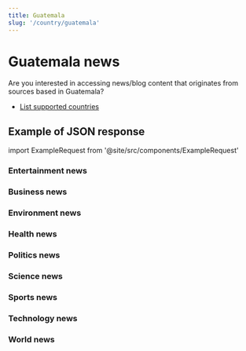 ```yaml
---
title: Guatemala
slug: '/country/guatemala'
---
```


# Guatemala news

Are you interested in accessing news/blog content that originates from sources based in Guatemala?

- [List supported countries](/get-articles/countries)

## Example of JSON response

import ExampleRequest from '@site/src/components/ExampleRequest'

### Entertainment news
<ExampleRequest url="https://api.apitube.io/v1/news/articles?limit=2&category=news/Arts_and_Entertainment&language=gt"></ExampleRequest>

### Business news
<ExampleRequest url="https://api.apitube.io/v1/news/articles?limit=2&category=news/Business&language=gt"></ExampleRequest>

### Environment news
<ExampleRequest url="https://api.apitube.io/v1/news/articles?limit=2&category=news/Environment&language=gt"></ExampleRequest>

### Health news
<ExampleRequest url="https://api.apitube.io/v1/news/articles?limit=2&category=news/Health&language=gt"></ExampleRequest>

### Politics news
<ExampleRequest url="https://api.apitube.io/v1/news/articles?limit=2&category=news/Politics&language=gt"></ExampleRequest>

### Science news
<ExampleRequest url="https://api.apitube.io/v1/news/articles?limit=2&category=news/Science&language=gt"></ExampleRequest>

### Sports news
<ExampleRequest url="https://api.apitube.io/v1/news/articles?limit=2&category=news/Sports&language=gt"></ExampleRequest>

### Technology news
<ExampleRequest url="https://api.apitube.io/v1/news/articles?limit=2&category=news/Technology&language=gt"></ExampleRequest>

### World news
<ExampleRequest url="https://api.apitube.io/v1/news/articles?limit=2&category=news/World&language=gt"></ExampleRequest>
